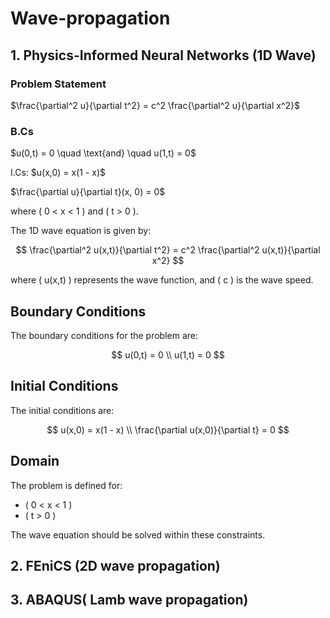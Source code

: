 # Wave-propagation
## 1. Physics-Informed Neural Networks (1D Wave) 
### Problem Statement
$\frac{\partial^2 u}{\partial t^2} = c^2 \frac{\partial^2 u}{\partial x^2}\$

### B.Cs 
$u(0,t) = 0 \quad \text{and} \quad u(1,t) = 0\$ 

I.Cs: $u(x,0) = x(1 - x)\$

$\frac{\partial u}{\partial t}(x, 0) = 0\$  
      
where \( 0 < x < 1 \) and \( t > 0 \).

The 1D wave equation is given by:

$$
\frac{\partial^2 u(x,t)}{\partial t^2} = c^2 \frac{\partial^2 u(x,t)}{\partial x^2}
$$

where \( u(x,t) \) represents the wave function, and \( c \) is the wave speed.

## Boundary Conditions

The boundary conditions for the problem are:

$$
u(0,t) = 0 \\
u(1,t) = 0
$$

## Initial Conditions

The initial conditions are:

$$
u(x,0) = x(1 - x) \\
\frac{\partial u(x,0)}{\partial t} = 0
$$

## Domain

The problem is defined for:

- \( 0 < x < 1 \)
- \( t > 0 \)

The wave equation should be solved within these constraints.
## 2. FEniCS (2D wave propagation) 
## 3. ABAQUS( Lamb wave propagation)
